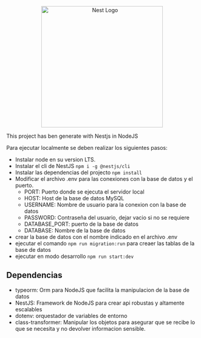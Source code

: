 <p align="center">
  <a href="http://nestjs.com/" target="blank"><img src="https://nestjs.com/img/logo_text.svg" width="320" alt="Nest Logo" /></a>
</p>

This project has ben generate with Nestjs in NodeJS

Para ejecutar localmente se deben realizar los siguientes pasos:

- Instalar node en su version LTS.
- Instalar el cli de NestJS `npm i -g @nestjs/cli`
- Instalar las dependencias del projecto `npm install`
- Modificar el archivo .env para las conexiones con la base de datos y el puerto.
  - PORT: Puerto donde se ejecuta el servidor local
  - HOST: Host de la base de datos MySQL
  - USERNAME: Nombre de usuario para la conexion con la base de datos
  - PASSWORD: Contraseña del usuario, dejar vacio si no se requiere
  - DATABASE_PORT: puerto de la base de datos
  - DATABASE: Nombre de la base de datos
- crear la base de datos con el nombre indicado en el archivo .env
- ejecutar el comando `npm run migration:run` para creaer las tablas de la base de datos
- ejecutar en modo desarrollo `npm run start:dev`

## Dependencias

- typeorm: Orm para NodeJS que facilita la manipulacion de la base de datos
- NestJS: Framework de NodeJS para crear api robustas y altamente escalables
- dotenv: orquestador de variables de entorno
- class-transformer: Manipular los objetos para asegurar que se recibe lo que se necesita y no devolver informacion sensible.
